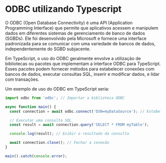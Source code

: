 # ODBC utilizando Typescript

O ODBC (Open Database Connectivity) é uma API (Application Programming Interface) que permite que aplicativos acessem e manipulem dados em diferentes sistemas de gerenciamento de banco de dados (SGBDs). Ele foi desenvolvido pela Microsoft e fornece uma interface padronizada para se comunicar com uma variedade de bancos de dados, independentemente do SGBD subjacente.

Em TypeScript, o uso do ODBC geralmente envolve a utilização de bibliotecas ou pacotes que implementam a interface ODBC para TypeScript. Esses pacotes podem fornecer métodos para estabelecer conexões com bancos de dados, executar consultas SQL, inserir e modificar dados, e lidar com transações.

Um exemplo de uso do ODBC em TypeScript seria:

```typescript
import odbc from 'odbc'; // Importar a biblioteca ODBC

async function main() {
  const connection = await odbc.connect('DSN=myDataSource'); // Estabelecer conexão com a fonte de dados

  // Executar uma consulta SQL
  const result = await connection.query('SELECT * FROM myTable');

  console.log(result); // Exibir o resultado da consulta

  await connection.close(); // Fechar a conexão
}

main().catch(console.error);
```
